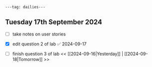 ```
---tag: dailies---
```

## Tuesday 17th September 2024

- [ ] take notes on user stories
- [x] edit question 2 of lab ✅ 2024-09-17
- [ ] finish question 3 of lab
<< [[2024-09-16|Yesterday]] | [[2024-09-18|Tomorrow]] >>




